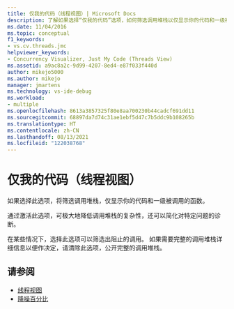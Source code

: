 ```yaml
---
title: 仅我的代码（线程视图）| Microsoft Docs
description: 了解如果选择“仅我的代码”选项，如何筛选调用堆栈以仅显示你的代码和一级被调用的函数。
ms.date: 11/04/2016
ms.topic: conceptual
f1_keywords:
- vs.cv.threads.jmc
helpviewer_keywords:
- Concurrency Visualizer, Just My Code (Threads View)
ms.assetid: a9ac8a2c-9d99-4207-8ed4-e87f033f440d
author: mikejo5000
ms.author: mikejo
manager: jmartens
ms.technology: vs-ide-debug
ms.workload:
- multiple
ms.openlocfilehash: 8613a3857325f80e8aa700230b44cadcf691dd11
ms.sourcegitcommit: 68897da7d74c31ae1ebf5d47c7b5ddc9b108265b
ms.translationtype: HT
ms.contentlocale: zh-CN
ms.lasthandoff: 08/13/2021
ms.locfileid: "122038768"
---
```

# <a name="just-my-code-threads-view"></a>仅我的代码（线程视图）
如果选择此选项，将筛选调用堆栈，仅显示你的代码和一级被调用的函数。

 通过激活此选项，可极大地降低调用堆栈的复杂性，还可以简化对特定问题的诊断。

 在某些情况下，选择此选项可以筛选出阻止的调用。 如果需要完整的调用堆栈详细信息以便作决定，请清除此选项，公开完整的调用堆栈。

## <a name="see-also"></a>请参阅
- [线程视图](../profiling/threads-view-parallel-performance.md)
- [降噪百分比](../profiling/noise-reduction-percentage.md)